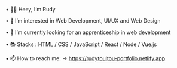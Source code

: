 • 🙋‍♂️ Heey, I’m Rudy

• 👀 I’m interested in Web Development, UI/UX and Web Design

• 🌱 I’m currently looking for an apprenticeship in web development

• 📚 Stacks : HTML / CSS / JavaScript / React / Node / Vue.js

• 📫 How to reach me: -> https://rudytouitou-portfolio.netlify.app

